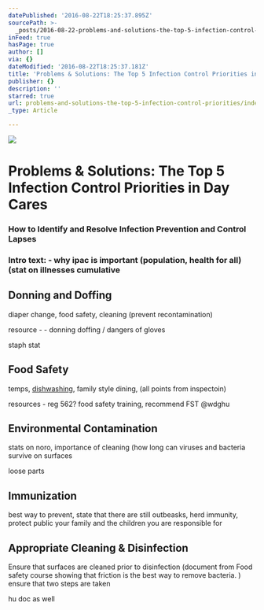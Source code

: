 ```yaml
---
datePublished: '2016-08-22T18:25:37.895Z'
sourcePath: >-
  _posts/2016-08-22-problems-and-solutions-the-top-5-infection-control-priorities.md
inFeed: true
hasPage: true
author: []
via: {}
dateModified: '2016-08-22T18:25:37.181Z'
title: 'Problems & Solutions: The Top 5 Infection Control Priorities in Day Cares'
publisher: {}
description: ''
starred: true
url: problems-and-solutions-the-top-5-infection-control-priorities/index.html
_type: Article

---
```

![](https://the-grid-user-content.s3-us-west-2.amazonaws.com/f851d3ea-44d7-4b5f-92fa-b6ee1ed021f9.jpg)

# Problems & Solutions: The Top 5 Infection Control Priorities in Day Cares

### How to Identify and Resolve Infection Prevention and Control Lapses

### Intro text: - why ipac is important (population, health for all) (stat on illnesses cumulative

## Donning and Doffing

diaper change, food safety, cleaning (prevent recontamination)

resource - - donning doffing / dangers of gloves

staph stat

## Food Safety

temps, [dishwashing][0], family style dining, (all points from inspectoin)

resources - reg 562? food safety training, recommend FST @wdghu

## Environmental Contamination

stats on noro, importance of cleaning (how long can viruses and bacteria survive on surfaces

loose parts

## Immunization

best way to prevent, state that there are still outbeasks, herd immunity, protect public your family and the children you are responsible for

## Appropriate Cleaning & Disinfection

Ensure that surfaces are cleaned prior to disinfection (document from Food safety course showing that friction is the best way to remove bacteria. ) ensure that two steps are taken

hu doc as well

[0]: http://fefe/ "test"